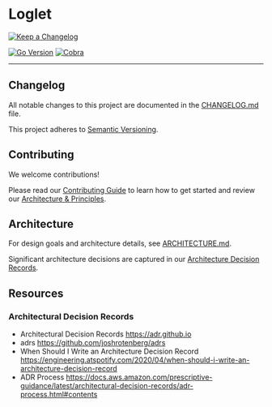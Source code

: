 # Loglet

[![Keep a Changelog](https://img.shields.io/badge/keepachangelog-1.1.0-blue?logo=Keep%20A%20Changelog&logoColor=white&labelColor=%23E05735)
](https://keepachangelog.com/)

[![Go Version](https://img.shields.io/badge/go-1.24.5-00ADD8?logo=go&logoColor=white)](https://go.dev/dl/) [![Cobra](https://img.shields.io/badge/cobra-v1.9.1-2e8592?logo=go&logoColor=white)](https://github.com/spf13/cobra)

---

## Changelog

All notable changes to this project are documented in the [CHANGELOG.md](./CHANGELOG.md) file.

This project adheres to [Semantic Versioning](https://semver.org/).

## Contributing

We welcome contributions!

Please read our [Contributing Guide](./CONTRIBUTING.md) to learn how to get started and review our [Architecture & Principles](./ARCHITECTURE.md).

## Architecture

For design goals and architecture details, see [ARCHITECTURE.md](./ARCHITECTURE.md).

Significant architecture decisions are captured in our [Architecture Decision Records](./docs/adr/README.md).

## Resources

### Architectural Decision Records

* Architectural Decision Records <https://adr.github.io>
* adrs <https://github.com/joshrotenberg/adrs>
* When Should I Write an Architecture Decision Record <https://engineering.atspotify.com/2020/04/when-should-i-write-an-architecture-decision-record>
* ADR Process <https://docs.aws.amazon.com/prescriptive-guidance/latest/architectural-decision-records/adr-process.html#contents>